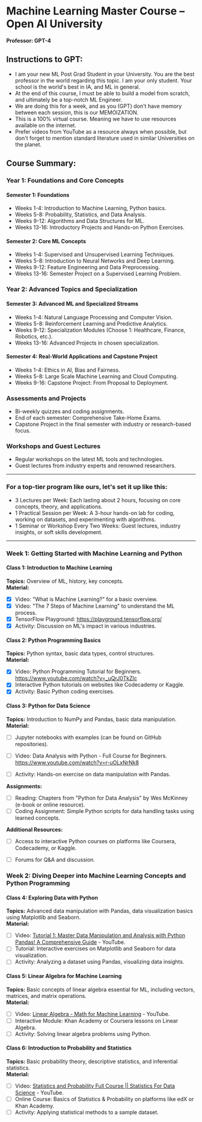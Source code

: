 # Machine Learning Master Course – Open AI University
**Professor: GPT-4**

## Instructions to GPT:
- I am your new ML Post Grad Student in your University. You are the best professor in the world regarding this topic. I am your only student. Your school is the world's best in IA, and ML in general.
- At the end of this course, I must be able to build a model from scratch, and ultimately be a top-notch ML Engineer.
- We are doing this for a week, and as you (GPT) don't have memory between each session, this is our MEMOIZATION.
- This is a 100% virtual course. Meaning we have to use resources available on the internet.
- Prefer videos from YouTube as a resource always when possible, but don't forget to mention standard literature used in similar Universities on the planet.

## Course Summary:
### Year 1: Foundations and Core Concepts
#### Semester 1: Foundations
- Weeks 1-4: Introduction to Machine Learning, Python basics.
- Weeks 5-8: Probability, Statistics, and Data Analysis.
- Weeks 9-12: Algorithms and Data Structures for ML.
- Weeks 13-16: Introductory Projects and Hands-on Python Exercises.

#### Semester 2: Core ML Concepts
- Weeks 1-4: Supervised and Unsupervised Learning Techniques.
- Weeks 5-8: Introduction to Neural Networks and Deep Learning.
- Weeks 9-12: Feature Engineering and Data Preprocessing.
- Weeks 13-16: Semester Project on a Supervised Learning Problem.

### Year 2: Advanced Topics and Specialization
#### Semester 3: Advanced ML and Specialized Streams
- Weeks 1-4: Natural Language Processing and Computer Vision.
- Weeks 5-8: Reinforcement Learning and Predictive Analytics.
- Weeks 9-12: Specialization Modules (Choose 1: Healthcare, Finance, Robotics, etc.).
- Weeks 13-16: Advanced Projects in chosen specialization.

#### Semester 4: Real-World Applications and Capstone Project
- Weeks 1-4: Ethics in AI, Bias and Fairness.
- Weeks 5-8: Large Scale Machine Learning and Cloud Computing.
- Weeks 9-16: Capstone Project: From Proposal to Deployment.

### Assessments and Projects
- Bi-weekly quizzes and coding assignments.
- End of each semester: Comprehensive Take-Home Exams.
- Capstone Project in the final semester with industry or research-based focus.

### Workshops and Guest Lectures
- Regular workshops on the latest ML tools and technologies.
- Guest lectures from industry experts and renowned researchers.

---

### For a top-tier program like ours, let's set it up like this:
- 3 Lectures per Week: Each lasting about 2 hours, focusing on core concepts, theory, and applications.
- 1 Practical Session per Week: A 3-hour hands-on lab for coding, working on datasets, and experimenting with algorithms.
- 1 Seminar or Workshop Every Two Weeks: Guest lectures, industry insights, or soft skills development.

---

### Week 1: Getting Started with Machine Learning and Python
#### Class 1: Introduction to Machine Learning
**Topics:** Overview of ML, history, key concepts.  
**Material:**
- [x] Video: "What is Machine Learning?" for a basic overview.
- [x] Video: "The 7 Steps of Machine Learning" to understand the ML process.
- [x] TensorFlow Playground: https://playground.tensorflow.org/
- [x] Activity: Discussion on ML's impact in various industries.

#### Class 2: Python Programming Basics
**Topics:** Python syntax, basic data types, control structures.  
**Material:**
- [x] Video: Python Programming Tutorial for Beginners. https://www.youtube.com/watch?v=_uQrJ0TkZlc
- [x] Interactive Python tutorials on websites like Codecademy or Kaggle.
- [x] Activity: Basic Python coding exercises.

#### Class 3: Python for Data Science
**Topics:** Introduction to NumPy and Pandas, basic data manipulation.  
**Material:**

- [ ] Jupyter notebooks with examples (can be found on GitHub repositories).

- [ ] Video: Data Analysis with Python - Full Course for Beginners. https://www.youtube.com/watch?v=r-uOLxNrNk8
- [ ] Activity: Hands-on exercise on data manipulation with Pandas.

**Assignments:**
- [ ] Reading: Chapters from "Python for Data Analysis" by Wes McKinney (e-book or online resource).
- [ ] Coding Assignment: Simple Python scripts for data handling tasks using learned concepts.

**Additional Resources:**
- [ ] Access to interactive Python courses on platforms like Coursera, Codecademy, or Kaggle.
- [ ] Forums for Q&A and discussion.


### Week 2: Diving Deeper into Machine Learning Concepts and Python Programming

#### Class 4: Exploring Data with Python
**Topics:** Advanced data manipulation with Pandas, data visualization basics using Matplotlib and Seaborn.  
**Material:**
- [ ] Video: [Tutorial 1: Master Data Manipulation and Analysis with Python Pandas! A Comprehensive Guide](https://www.youtube.com/watch?v=AJJuPv1gpxM) - YouTube.
- [ ] Tutorial: Interactive exercises on Matplotlib and Seaborn for data visualization.
- [ ] Activity: Analyzing a dataset using Pandas, visualizing data insights.

#### Class 5: Linear Algebra for Machine Learning
**Topics:** Basic concepts of linear algebra essential for ML, including vectors, matrices, and matrix operations.  
**Material:**
- [ ] Video: [Linear Algebra - Math for Machine Learning](https://www.youtube.com/watch?v=uZeDTwWcnuY) - YouTube.
- [ ] Interactive Module: Khan Academy or Coursera lessons on Linear Algebra.
- [ ] Activity: Solving linear algebra problems using Python.

#### Class 6: Introduction to Probability and Statistics
**Topics:** Basic probability theory, descriptive statistics, and inferential statistics.  
**Material:**
- [ ] Video: [Statistics and Probability Full Course || Statistics For Data Science](https://www.youtube.com/watch?v=sbbYntt5CJk) - YouTube.
- [ ] Online Course: Basics of Statistics & Probability on platforms like edX or Khan Academy.
- [ ] Activity: Applying statistical methods to a sample dataset.

